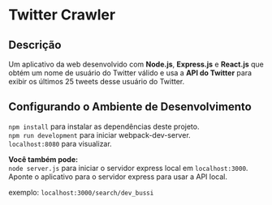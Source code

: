 # Twitter Crawler


## Descrição
Um aplicativo da web desenvolvido com **Node.js**, **Express.js** e **React.js** que obtém um nome de usuário do Twitter válido e usa a **API do Twitter** para exibir os últimos 25 tweets desse usuário do Twitter.

## Configurando o Ambiente de Desenvolvimento

`npm install` para instalar as dependências deste projeto.  
`npm run development` para iniciar webpack-dev-server.  
`localhost:8080` para visualizar.

**Você também pode:**  
`node server.js` para iniciar o servidor express local em `localhost:3000`.  
Aponte o aplicativo para o servidor express para usar a API local.

exemplo: `localhost:3000/search/dev_bussi`

